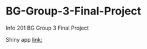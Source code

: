 # BG-Group-3-Final-Project
Info 201 BG Group 3 Final Project

Shiny app [link:](https://ilee17.shinyapps.io/BG-3-Final-Project/) 
